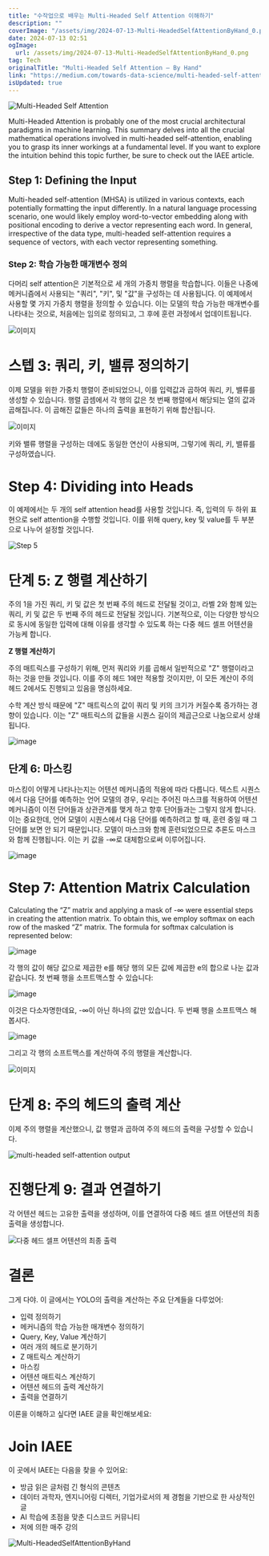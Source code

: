 ```yaml
---
title: "수작업으로 배우는 Multi-Headed Self Attention 이해하기"
description: ""
coverImage: "/assets/img/2024-07-13-Multi-HeadedSelfAttentionByHand_0.png"
date: 2024-07-13 02:51
ogImage:
  url: /assets/img/2024-07-13-Multi-HeadedSelfAttentionByHand_0.png
tag: Tech
originalTitle: "Multi-Headed Self Attention — By Hand"
link: "https://medium.com/towards-data-science/multi-headed-self-attention-by-hand-d2ce1ae031db"
isUpdated: true
---
```


![Multi-Headed Self Attention](/assets/img/2024-07-13-Multi-HeadedSelfAttentionByHand_0.png)

Multi-Headed Attention is probably one of the most crucial architectural paradigms in machine learning. This summary delves into all the crucial mathematical operations involved in multi-headed self-attention, enabling you to grasp its inner workings at a fundamental level. If you want to explore the intuition behind this topic further, be sure to check out the IAEE article.

## Step 1: Defining the Input

Multi-headed self-attention (MHSA) is utilized in various contexts, each potentially formatting the input differently. In a natural language processing scenario, one would likely employ word-to-vector embedding along with positional encoding to derive a vector representing each word. In general, irrespective of the data type, multi-headed self-attention requires a sequence of vectors, with each vector representing something.

<!-- cozy-coder - 수평 -->

<ins class="adsbygoogle"
     style="display:block"
     data-ad-client="ca-pub-4877378276818686"
     data-ad-slot="1107185301"
     data-ad-format="auto"
     data-full-width-responsive="true"></ins>

<script>
     (adsbygoogle = window.adsbygoogle || []).push({});
</script>

### Step 2: 학습 가능한 매개변수 정의

다머리 self attention은 기본적으로 세 개의 가중치 행렬을 학습합니다. 이들은 나중에 메커니즘에서 사용되는 "쿼리", "키", 및 "값"을 구성하는 데 사용됩니다. 이 예제에서 사용할 몇 가지 가중치 행렬을 정의할 수 있습니다. 이는 모델의 학습 가능한 매개변수를 나타내는 것으로, 처음에는 임의로 정의되고, 그 후에 훈련 과정에서 업데이트됩니다.

![이미지](/assets/img/2024-07-13-Multi-HeadedSelfAttentionByHand_2.png)

<!-- cozy-coder - 수평 -->

<ins class="adsbygoogle"
     style="display:block"
     data-ad-client="ca-pub-4877378276818686"
     data-ad-slot="1107185301"
     data-ad-format="auto"
     data-full-width-responsive="true"></ins>

<script>
     (adsbygoogle = window.adsbygoogle || []).push({});
</script>

# 스텝 3: 쿼리, 키, 밸류 정의하기

이제 모델을 위한 가중치 행렬이 준비되었으니, 이를 입력값과 곱하여 쿼리, 키, 밸류를 생성할 수 있습니다. 행렬 곱셈에서 각 행의 값은 첫 번째 행렬에서 해당되는 열의 값과 곱해집니다. 이 곱해진 값들은 하나의 출력을 표현하기 위해 합산됩니다.

![이미지](/assets/img/2024-07-13-Multi-HeadedSelfAttentionByHand_3.png)

키와 밸류 행렬을 구성하는 데에도 동일한 연산이 사용되며, 그렇기에 쿼리, 키, 밸류를 구성하였습니다.

<!-- cozy-coder - 수평 -->

<ins class="adsbygoogle"
     style="display:block"
     data-ad-client="ca-pub-4877378276818686"
     data-ad-slot="1107185301"
     data-ad-format="auto"
     data-full-width-responsive="true"></ins>

<script>
     (adsbygoogle = window.adsbygoogle || []).push({});
</script>

# Step 4: Dividing into Heads

이 예제에서는 두 개의 self attention head를 사용할 것입니다. 즉, 입력의 두 하위 표현으로 self attention을 수행할 것입니다. 이를 위해 query, key 및 value를 두 부분으로 나누어 설정할 것입니다.

![Step 5](/assets/img/2024-07-13-Multi-HeadedSelfAttentionByHand_5.png)

<!-- cozy-coder - 수평 -->

<ins class="adsbygoogle"
     style="display:block"
     data-ad-client="ca-pub-4877378276818686"
     data-ad-slot="1107185301"
     data-ad-format="auto"
     data-full-width-responsive="true"></ins>

<script>
     (adsbygoogle = window.adsbygoogle || []).push({});
</script>

# 단계 5: Z 행렬 계산하기

주의 1을 가진 쿼리, 키 및 값은 첫 번째 주의 헤드로 전달될 것이고, 라벨 2와 함께 있는 쿼리, 키 및 값은 두 번째 주의 헤드로 전달될 것입니다. 기본적으로, 이는 다양한 방식으로 동시에 동일한 입력에 대해 이유를 생각할 수 있도록 하는 다중 헤드 셀프 어텐션을 가능케 합니다.

**Z 행렬 계산하기**

주의 매트릭스를 구성하기 위해, 먼저 쿼리와 키를 곱해서 일반적으로 "Z" 행렬이라고 하는 것을 만들 것입니다. 이를 주의 헤드 1에만 적용할 것이지만, 이 모든 계산이 주의 헤드 2에서도 진행되고 있음을 명심하세요.

<!-- cozy-coder - 수평 -->

<ins class="adsbygoogle"
     style="display:block"
     data-ad-client="ca-pub-4877378276818686"
     data-ad-slot="1107185301"
     data-ad-format="auto"
     data-full-width-responsive="true"></ins>

<script>
     (adsbygoogle = window.adsbygoogle || []).push({});
</script>

수학 계산 방식 때문에 "Z" 매트릭스의 값이 쿼리 및 키의 크기가 커질수록 증가하는 경향이 있습니다. 이는 "Z" 매트릭스의 값들을 시퀀스 길이의 제곱근으로 나눔으로서 상쇄됩니다.

![image](/assets/img/2024-07-13-Multi-HeadedSelfAttentionByHand_7.png)

## 단계 6: 마스킹

마스킹이 어떻게 나타나는지는 어텐션 메커니즘의 적용에 따라 다릅니다. 텍스트 시퀀스에서 다음 단어를 예측하는 언어 모델의 경우, 우리는 주어진 마스크를 적용하여 어텐션 메커니즘이 이전 단어들과 상관관계를 맺게 하고 향후 단어들과는 그렇지 않게 합니다. 이는 중요한데, 언어 모델이 시퀀스에서 다음 단어를 예측하려고 할 때, 훈련 중일 때 그 단어를 보면 안 되기 때문입니다. 모델이 마스크와 함께 훈련되었으므로 추론도 마스크와 함께 진행됩니다. 이는 키 값을 -∞로 대체함으로써 이루어집니다.

<!-- cozy-coder - 수평 -->

<ins class="adsbygoogle"
     style="display:block"
     data-ad-client="ca-pub-4877378276818686"
     data-ad-slot="1107185301"
     data-ad-format="auto"
     data-full-width-responsive="true"></ins>

<script>
     (adsbygoogle = window.adsbygoogle || []).push({});
</script>

![image](/assets/img/2024-07-13-Multi-HeadedSelfAttentionByHand_8.png)

# Step 7: Attention Matrix Calculation

Calculating the “Z” matrix and applying a mask of -∞ were essential steps in creating the attention matrix. To obtain this, we employ softmax on each row of the masked “Z” matrix. The formula for softmax calculation is represented below:

![image](/assets/img/2024-07-13-Multi-HeadedSelfAttentionByHand_9.png)

<!-- cozy-coder - 수평 -->

<ins class="adsbygoogle"
     style="display:block"
     data-ad-client="ca-pub-4877378276818686"
     data-ad-slot="1107185301"
     data-ad-format="auto"
     data-full-width-responsive="true"></ins>

<script>
     (adsbygoogle = window.adsbygoogle || []).push({});
</script>

각 행의 값이 해당 값으로 제곱한 e를 ​​해당 행의 모든 값에 제곱한 e의 합으로 나눈 값과 같습니다. 첫 번째 행을 소프트맥스할 수 있습니다:

![image](/assets/img/2024-07-13-Multi-HeadedSelfAttentionByHand_10.png)

이것은 다소자명한데요, -∞이 아닌 하나의 값만 있습니다. 두 번째 행을 소프트맥스 해 봅시다.

![image](/assets/img/2024-07-13-Multi-HeadedSelfAttentionByHand_11.png)

<!-- cozy-coder - 수평 -->

<ins class="adsbygoogle"
     style="display:block"
     data-ad-client="ca-pub-4877378276818686"
     data-ad-slot="1107185301"
     data-ad-format="auto"
     data-full-width-responsive="true"></ins>

<script>
     (adsbygoogle = window.adsbygoogle || []).push({});
</script>

그리고 각 행의 소프트맥스를 계산하여 주의 행렬을 계산합니다.

![이미지](/assets/img/2024-07-13-Multi-HeadedSelfAttentionByHand_12.png)

# 단계 8: 주의 헤드의 출력 계산

이제 주의 행렬을 계산했으니, 값 행렬과 곱하여 주의 헤드의 출력을 구성할 수 있습니다.

<!-- cozy-coder - 수평 -->

<ins class="adsbygoogle"
     style="display:block"
     data-ad-client="ca-pub-4877378276818686"
     data-ad-slot="1107185301"
     data-ad-format="auto"
     data-full-width-responsive="true"></ins>

<script>
     (adsbygoogle = window.adsbygoogle || []).push({});
</script>

![multi-headed self-attention output](/assets/img/2024-07-13-Multi-HeadedSelfAttentionByHand_13.png)

# 진행단계 9: 결과 연결하기

각 어텐션 헤드는 고유한 출력을 생성하며, 이를 연결하여 다중 헤드 셀프 어텐션의 최종 출력을 생성합니다.

![다중 헤드 셀프 어텐션의 최종 출력](/assets/img/2024-07-13-Multi-HeadedSelfAttentionByHand_14.png)

<!-- cozy-coder - 수평 -->

<ins class="adsbygoogle"
     style="display:block"
     data-ad-client="ca-pub-4877378276818686"
     data-ad-slot="1107185301"
     data-ad-format="auto"
     data-full-width-responsive="true"></ins>

<script>
     (adsbygoogle = window.adsbygoogle || []).push({});
</script>

# 결론

그게 다야. 이 글에서는 YOLO의 출력을 계산하는 주요 단계들을 다루었어:

- 입력 정의하기
- 메커니즘의 학습 가능한 매개변수 정의하기
- Query, Key, Value 계산하기
- 여러 개의 헤드로 분기하기
- Z 매트릭스 계산하기
- 마스킹
- 어텐션 매트릭스 계산하기
- 어텐션 헤드의 출력 계산하기
- 출력을 연결하기

이론을 이해하고 싶다면 IAEE 글을 확인해보세요:

<!-- cozy-coder - 수평 -->

<ins class="adsbygoogle"
     style="display:block"
     data-ad-client="ca-pub-4877378276818686"
     data-ad-slot="1107185301"
     data-ad-format="auto"
     data-full-width-responsive="true"></ins>

<script>
     (adsbygoogle = window.adsbygoogle || []).push({});
</script>

# Join IAEE

이 곳에서 IAEE는 다음을 찾을 수 있어요:

- 방금 읽은 글처럼 긴 형식의 콘텐츠
- 데이터 과학자, 엔지니어링 디렉터, 기업가로서의 제 경험을 기반으로 한 사상적인 글
- AI 학습에 초점을 맞춘 디스코드 커뮤니티
- 저에 의한 매주 강의

![Multi-HeadedSelfAttentionByHand](/assets/img/2024-07-13-Multi-HeadedSelfAttentionByHand_15.png)
